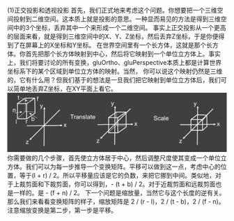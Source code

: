 (1)正交投影和透视投影
首先，我们正式地来考虑这个问题。你想要把一个三维空间投射到二维空间。这本质上就是投影的意思。一种显而易见的方法是得到三维空间中的3个坐标，丢弃其中一个来形成一个二维空间。
事实上正交投影从一个更高的层面来看，就是得到三维空间中的X、Y、Z坐标，然后丢弃Z坐标，于是你便得到了在屏幕上的X坐标和Y坐标。
在世界空间里有一个长方体，这就是那个长方体。你首先把那个长方体映射到中心，然后将它映射到一个单位立方体上。事实上，我们将要讨论的所有变换，gluOrtho、gluPerspective本质上都是计算世界坐标系下的某个区域到单位立方体的映射。当然，
你可以说这个映射仍然是三维的，它有什么用？但我们基于的想法是一旦我们把它映射到单位立方体后，我们可以简单地丢弃Z坐标，在XY平面上看它。
![](/Computer_Graphics/images/18.png)
你需要做的几个步骤，首先使立方体居于中心，然后调整尺度使其变成一个单位立方体。我们可以为每一步推导一个变换矩阵。平移可以做到这一点，考虑中心的位置，等于(l + r) / 2。所以平移量应该是它的负数，来把它挪到中间。类似地，对于上裁剪面和下裁剪面，你可以得到，- (t + b) / 2。对于近裁剪面和远裁剪面也是一样的。是 - (f + n) / 2。
下一个问题是缩放量，当然它与这个长度的逆有关。那么我们来看看变换矩阵的样子，缩放矩阵是 2 / (r - l)，2 / (t - b)，2 / (f - n)。注意缩放变换是第二步，第一步是平移。